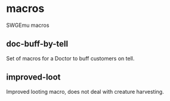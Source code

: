 # macros
SWGEmu macros

## doc-buff-by-tell
Set of macros for a Doctor to buff customers on tell. 

## improved-loot
Improved looting macro, does not deal with creature harvesting.
